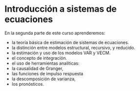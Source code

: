 # Introducción a sistemas de ecuaciones


En la segunda parte de este curso aprenderemos:

-  la teoría básica de estimación de sistemas de ecuaciones.
-  la distinción entre modelos estructural, recursivo, y reducido.
-  la estimación y uso de los modelos VAR y VECM.
-  el concepto de integración.
-  el uso de herramientas analíticas:
  -  la causalidad de Granger,
  -  las funciones de impulso respuesta  
  -  la descomposición de varianza,
  -  los pronósticos.
